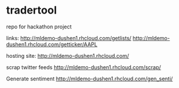 # tradertool

repo for hackathon project

links: 
http://mldemo-dushen1.rhcloud.com/getlists/
http://mldemo-dushen1.rhcloud.com/getticker/AAPL

hosting site:
http://mldemo-dushen1.rhcloud.com/

scrap twitter feeds
http://mldemo-dushen1.rhcloud.com/scrap/

Generate sentiment
http://mldemo-dushen1.rhcloud.com/gen_senti/
